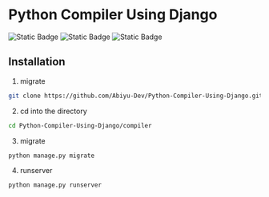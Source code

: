 # Python Compiler Using Django

![Static Badge](https://img.shields.io/badge/Django-green)
![Static Badge](https://img.shields.io/badge/Python-blue)
![Static Badge](https://img.shields.io/badge/Javascript-yellow)


## Installation

1. migrate

``` bash
git clone https://github.com/Abiyu-Dev/Python-Compiler-Using-Django.git

```

2. cd into the directory

``` bash
cd Python-Compiler-Using-Django/compiler

```

3. migrate

``` bash
python manage.py migrate

```

4. runserver

``` bash
python manage.py runserver

```
